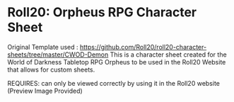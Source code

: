 # Roll20: Orpheus RPG Character Sheet
Original Template used : https://github.com/Roll20/roll20-character-sheets/tree/master/CWOD-Demon
This is a character sheet created for the World of Darkness Tabletop RPG Orpheus to be used in the Roll20 Website that allows for
custom sheets.

REQUIRES: can only be viewed correctly by using it in the Roll20 website (Preview Image Provided)
